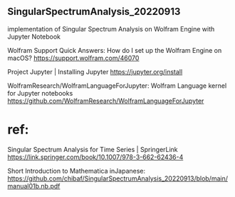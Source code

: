 ## SingularSpectrumAnalysis_20220913



implementation of Singular Spectrum Analysis on Wolfram Engine with Jupyter Notebook


Wolfram Support Quick Answers: How do I set up the Wolfram Engine on macOS? https://support.wolfram.com/46070


Project Jupyter | Installing Jupyter https://jupyter.org/install


WolframResearch/WolframLanguageForJupyter: Wolfram Language kernel for Jupyter notebooks https://github.com/WolframResearch/WolframLanguageForJupyter



# ref:


Singular Spectrum Analysis for Time Series | SpringerLink https://link.springer.com/book/10.1007/978-3-662-62436-4

Short Introduction to Mathematica inJapanese: https://github.com/chibaf/SingularSpectrumAnalysis_20220913/blob/main/manual01b.nb.pdf
